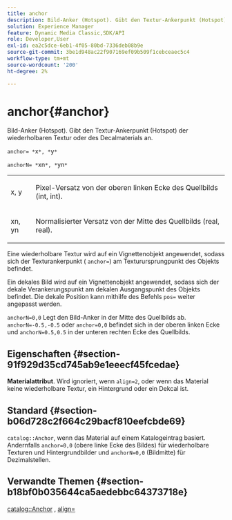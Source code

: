 ```yaml
---
title: anchor
description: Bild-Anker (Hotspot). Gibt den Textur-Ankerpunkt (Hotspot) der wiederholbaren Textur oder des Decalmaterials an.
solution: Experience Manager
feature: Dynamic Media Classic,SDK/API
role: Developer,User
exl-id: ea2c5dce-6eb1-4f05-80bd-7336deb08b9e
source-git-commit: 3be1d948ac22f907169ef09b509f1cebceaec5c4
workflow-type: tm+mt
source-wordcount: '200'
ht-degree: 2%

---
```


# anchor{#anchor}

Bild-Anker (Hotspot). Gibt den Textur-Ankerpunkt (Hotspot) der wiederholbaren Textur oder des Decalmaterials an.

`anchor= *`x`*, *`y`*`

`anchorN= *`xn`*, *`yn`*`

<table id="simpletable_1D8E91D8424A424787C4D20C9B040115"> 
 <tr class="strow"> 
  <td class="stentry"> <p><span class="varname"> x</span>, <span class="varname"> y</span> </p></td> 
  <td class="stentry"> <p>Pixel-Versatz von der oberen linken Ecke des Quellbilds (int, int). </p></td> 
 </tr> 
 <tr class="strow"> 
  <td class="stentry"> <p><span class="varname"> xn</span>, <span class="varname"> yn</span> </p></td> 
  <td class="stentry"> <p>Normalisierter Versatz von der Mitte des Quellbilds (real, real). </p></td> 
 </tr> 
</table>

Eine wiederholbare Textur wird auf ein Vignettenobjekt angewendet, sodass sich der Texturankerpunkt ( `anchor=`) am Texturursprungpunkt des Objekts befindet.

Ein dekales Bild wird auf ein Vignettenobjekt angewendet, sodass sich der dekale Verankerungspunkt am dekalen Ausgangspunkt des Objekts befindet. Die dekale Position kann mithilfe des Befehls `pos=` weiter angepasst werden.

`anchorN=0,0` Legt den Bild-Anker in der Mitte des Quellbilds ab. `anchorN=-0.5,-0.5` oder `anchor=0,0` befindet sich in der oberen linken Ecke und `anchorN=0.5,0.5` in der unteren rechten Ecke des Quellbilds.

## Eigenschaften {#section-91f929d35cd745ab9e1eeecf45fcedae}

**Materialattribut**. Wird ignoriert, wenn `align=2`, oder wenn das Material keine wiederholbare Textur, ein Hintergrund oder ein Dekcal ist.

## Standard {#section-b06d728c2f664c29bacf810eefcbde69}

`catalog::Anchor`, wenn das Material auf einem Katalogeintrag basiert. Andernfalls `anchor=0,0` (obere linke Ecke des Bildes) für wiederholbare Texturen und Hintergrundbilder und `anchorN=0,0` (Bildmitte) für Dezimalstellen.

## Verwandte Themen {#section-b18bf0b035644ca5aedebbc64373718e}

[catalog::Anchor](../../../../../ir-api/material-cat/image-rendering-api-ref/c-ir-material-catalog/c-ir-material-data-reference/r-ir-cat-anchor.md#reference-d9b1d49db1fc440686f64b84453297ab) , [align=](../../../../../ir-api/http-protocol/image-rendering-api-ref/c-ir-http-protocol-ref/c-ir-http-protocol-command-reference/r-ir-align.md#reference-4d63baa522ce42f9b15167ba34c5c6a7)
